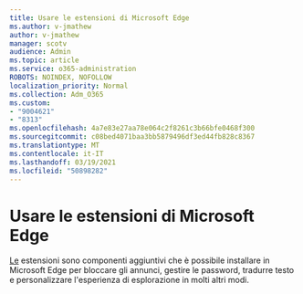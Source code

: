 ```yaml
---
title: Usare le estensioni di Microsoft Edge
ms.author: v-jmathew
author: v-jmathew
manager: scotv
audience: Admin
ms.topic: article
ms.service: o365-administration
ROBOTS: NOINDEX, NOFOLLOW
localization_priority: Normal
ms.collection: Adm_O365
ms.custom:
- "9004621"
- "8313"
ms.openlocfilehash: 4a7e83e27aa78e064c2f8261c3b66bfe0468f300
ms.sourcegitcommit: c08bed4071baa3bb5879496df3ed44fb828c8367
ms.translationtype: MT
ms.contentlocale: it-IT
ms.lasthandoff: 03/19/2021
ms.locfileid: "50898282"
---
```

# <a name="use-microsoft-edge-extensions"></a>Usare le estensioni di Microsoft Edge

[Le](https://go.microsoft.com/fwlink/?linkid=2135619) estensioni sono componenti aggiuntivi che è possibile installare in Microsoft Edge per bloccare gli annunci, gestire le password, tradurre testo e personalizzare l'esperienza di esplorazione in molti altri modi.
